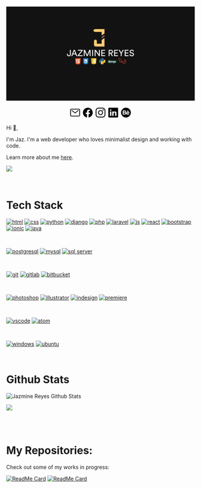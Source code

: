 ![](img/header.jpg)
<br>

<p align="center">
  <a href="mailto:jaz.eucasion@gmail.com"><img height="30" src="img/icons/mail-outline.svg"></a>
  <a href="https://www.facebook.com/asdfghjaz/"><img height="30" src="img/icons/logo-facebook.svg"></a>
  <a href="https://www.instagram.com/_jaeure/"><img height="30" src="img/icons/logo-instagram.svg"></a>
  <a href="https://www.linkedin.com/in/jazmine-reyes/"><img height="30" src="img/icons/logo-linkedin.svg"></a>
  <a href="https://www.behance.net/asdfghjaz/"><img height="30" src="img/icons/logo-behance.svg"></a>
</p>

Hi 👋,
 <br>

 I'm Jaz. I'm a web developer who loves minimalist design and working with code.

 Learn more about me [here](https://jazminereyes.github.io).

![](https://komarev.com/ghpvc/?username=jazminereyes)

<br>

 # Tech Stack
 <a href="https://github.com/jazminereyes"><img src="https://img.shields.io/badge/html5-1A1A1A.svg?style=for-the-badge&logo=html5&logoColor=fbca74&labelColor=1A1A1A" alt="html"></a>
 <a href="https://github.com/jazminereyes"><img src="https://img.shields.io/badge/css3-1A1A1A.svg?style=for-the-badge&logo=css3&logoColor=fbca74&labelColor=1A1A1A" alt="css"></a>
 <a href="https://github.com/jazminereyes"><img src="https://img.shields.io/badge/python-1A1A1A.svg?style=for-the-badge&logo=python&logoColor=fbca74&labelColor=1A1A1A" alt="python"></a>
 <a href="https://github.com/jazminereyes"><img src="https://img.shields.io/badge/django-1A1A1A.svg?style=for-the-badge&logo=django&logoColor=fbca74&labelColor=1A1A1A" alt="django"></a>
 <a href="https://github.com/jazminereyes"><img src="https://img.shields.io/badge/php-1A1A1A.svg?style=for-the-badge&logo=php&logoColor=fbca74&labelColor=1A1A1A" alt="php"></a>
 <a href="https://github.com/jazminereyes"><img src="https://img.shields.io/badge/laravel-1A1A1A.svg?style=for-the-badge&logo=laravel&logoColor=fbca74&labelColor=1A1A1A" alt="laravel"></a>
 <a href="https://github.com/jazminereyes"><img src="https://img.shields.io/badge/js-1A1A1A.svg?style=for-the-badge&logo=javascript&logoColor=fbca74&labelColor=1A1A1A" alt="js"></a>
 <a href="https://github.com/jazminereyes"><img src="https://img.shields.io/badge/react-1A1A1A.svg?style=for-the-badge&logo=react&logoColor=fbca74&labelColor=1A1A1A" alt="react"></a>
<a href="https://github.com/jazminereyes"><img src="https://img.shields.io/badge/bootstrap-1A1A1A.svg?style=for-the-badge&logo=bootstrap&logoColor=fbca74&labelColor=1A1A1A" alt="bootstrap"></a>
<a href="https://github.com/jazminereyes"><img src="https://img.shields.io/badge/ionic-1A1A1A.svg?style=for-the-badge&logo=ionic&logoColor=fbca74&labelColor=1A1A1A" alt="ionic"></a>
<a href="https://github.com/jazminereyes"><img src="https://img.shields.io/badge/java-1A1A1A.svg?style=for-the-badge&logo=java&logoColor=fbca74&labelColor=1A1A1A" alt="java"></a>

<br>

<a href="https://github.com/jazminereyes"><img src="https://img.shields.io/badge/postgresql-1A1A1A.svg?style=for-the-badge&logo=postgresql&logoColor=fbca74&labelColor=1A1A1A" alt="postgresql"></a>
<a href="https://github.com/jazminereyes"><img src="https://img.shields.io/badge/mysql-1A1A1A.svg?style=for-the-badge&logo=mysql&logoColor=fbca74&labelColor=1A1A1A" alt="mysql"></a>
<a href="https://github.com/jazminereyes"><img src="https://img.shields.io/badge/MS SQL Server-1A1A1A.svg?style=for-the-badge&logo=microsoft-sql-server&logoColor=fbca74&labelColor=1A1A1A" alt="sql server"></a>

<br>

<a href="https://github.com/jazminereyes"><img src="https://img.shields.io/badge/git-1A1A1A.svg?style=for-the-badge&logo=git&logoColor=fbca74&labelColor=1A1A1A" alt="git"></a>
<a href="https://github.com/jazminereyes"><img src="https://img.shields.io/badge/gitlab-1A1A1A.svg?style=for-the-badge&logo=gitlab&logoColor=fbca74&labelColor=1A1A1A" alt="gitlab"></a>
<a href="https://github.com/jazminereyes"><img src="https://img.shields.io/badge/bitbucket-1A1A1A.svg?style=for-the-badge&logo=bitbucket&logoColor=fbca74&labelColor=1A1A1A" alt="bitbucket"></a>

<br>

<a href="https://github.com/jazminereyes"><img src="https://img.shields.io/badge/Adobe Photoshop-1A1A1A.svg?style=for-the-badge&logo=adobe-photoshop&logoColor=fbca74&labelColor=1A1A1A" alt="photoshop"></a>
<a href="https://github.com/jazminereyes"><img src="https://img.shields.io/badge/Adobe Illustrator-1A1A1A.svg?style=for-the-badge&logo=adobe-illustrator&logoColor=fbca74&labelColor=1A1A1A" alt="illustrator"></a>
<a href="https://github.com/jazminereyes"><img src="https://img.shields.io/badge/Adobe InDesign-1A1A1A.svg?style=for-the-badge&logo=adobe-indesign&logoColor=fbca74&labelColor=1A1A1A" alt="indesign"></a>
<a href="https://github.com/jazminereyes"><img src="https://img.shields.io/badge/Adobe Premiere-1A1A1A.svg?style=for-the-badge&logo=adobe-premiere-pro&logoColor=fbca74&labelColor=1A1A1A" alt="premiere"></a>

<br>

<a href="https://github.com/jazminereyes"><img src="https://img.shields.io/badge/VS Code-1A1A1A.svg?style=for-the-badge&logo=visual-studio-code&logoColor=fbca74&labelColor=1A1A1A" alt="vscode"></a>
<a href="https://github.com/jazminereyes"><img src="https://img.shields.io/badge/Atom-1A1A1A.svg?style=for-the-badge&logo=atom&logoColor=fbca74&labelColor=1A1A1A" alt="atom"></a>

<br>

<a href="https://github.com/jazminereyes"><img src="https://img.shields.io/badge/Windows-1A1A1A.svg?style=for-the-badge&logo=windows&logoColor=fbca74&labelColor=1A1A1A" alt="windows"></a>
<a href="https://github.com/jazminereyes"><img src="https://img.shields.io/badge/Ubuntu-1A1A1A.svg?style=for-the-badge&logo=ubuntu&logoColor=fbca74&labelColor=1A1A1A" alt="ubuntu"></a>

<br>

# Github Stats
![Jazmine Reyes Github Stats](https://github-readme-stats.vercel.app/api?username=jazminereyes&show_icons=true&title_color=fff&icon_color=fbca74&text_color=9f9f9f&bg_color=1A1A1A)

<img  float="right" src="https://github-readme-stats.vercel.app/api/top-langs/?username=jazminereyes&title_color=fff&text_color=9f9f9f&bg_color=1A1A1A&show_icons=true&layout=compact" />
 

<br><br>

# My Repositories:
Check out some of my works in progress:
<br>

[![ReadMe Card](https://github-readme-stats.vercel.app/api/pin/?username=jazminereyes&repo=communique-api)](https://github.com/jazminereyes/communique-api)
[![ReadMe Card](https://github-readme-stats.vercel.app/api/pin/?username=jazminereyes&repo=mars-rover-image)](https://github.com/jazminereyes/mars-rover-image)

